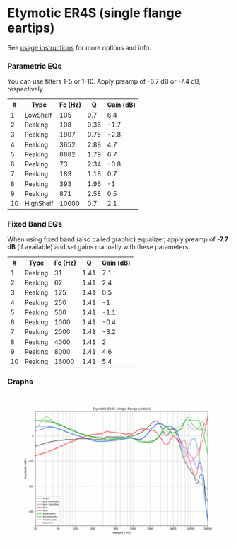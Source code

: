 # Etymotic ER4S (single flange eartips)
See [usage instructions](https://github.com/jaakkopasanen/AutoEq#usage) for more options and info.

### Parametric EQs
You can use filters 1-5 or 1-10. Apply preamp of -6.7 dB or -7.4 dB, respectively.

|   # | Type      |   Fc (Hz) |    Q |   Gain (dB) |
|-----|-----------|-----------|------|-------------|
|   1 | LowShelf  |       105 | 0.7  |         6.4 |
|   2 | Peaking   |       108 | 0.36 |        -1.7 |
|   3 | Peaking   |      1907 | 0.75 |        -2.8 |
|   4 | Peaking   |      3652 | 2.88 |         4.7 |
|   5 | Peaking   |      8882 | 1.79 |         6.7 |
|   6 | Peaking   |        73 | 2.34 |        -0.8 |
|   7 | Peaking   |       189 | 1.18 |         0.7 |
|   8 | Peaking   |       393 | 1.96 |        -1   |
|   9 | Peaking   |       871 | 2.58 |         0.5 |
|  10 | HighShelf |     10000 | 0.7  |         2.1 |

### Fixed Band EQs
When using fixed band (also called graphic) equalizer, apply preamp of **-7.7 dB** (if available) and set gains manually with these parameters.

|   # | Type    |   Fc (Hz) |    Q |   Gain (dB) |
|-----|---------|-----------|------|-------------|
|   1 | Peaking |        31 | 1.41 |         7.1 |
|   2 | Peaking |        62 | 1.41 |         2.4 |
|   3 | Peaking |       125 | 1.41 |         0.5 |
|   4 | Peaking |       250 | 1.41 |        -1   |
|   5 | Peaking |       500 | 1.41 |        -1.1 |
|   6 | Peaking |      1000 | 1.41 |        -0.4 |
|   7 | Peaking |      2000 | 1.41 |        -3.2 |
|   8 | Peaking |      4000 | 1.41 |         2   |
|   9 | Peaking |      8000 | 1.41 |         4.6 |
|  10 | Peaking |     16000 | 1.41 |         5.4 |

### Graphs
![](./Etymotic%20ER4S%20(single%20flange%20eartips).png)
